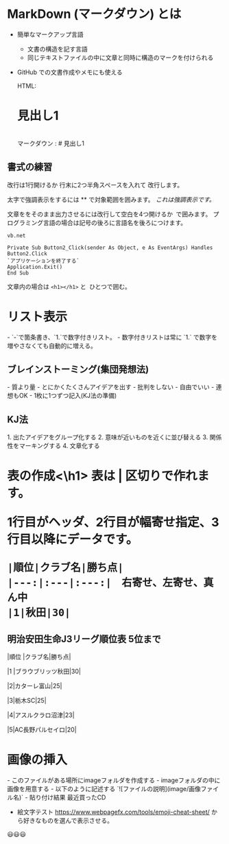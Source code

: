 <h1>MarkDown (マークダウン) とは</h1>

+ 簡単なマークアップ言語
    + 文書の構造を記す言語
    +  同じテキストファイルの中に文章と同時に構造のマークを付けられる
+  GitHub での文書作成やメモにも使える

    HTML:<h1>見出し1</h1>  
    マークダウン : # 見出し1

<h2>書式の練習</h2>
改行は1行開けるか  
行末に2つ半角スペースを入れて  
改行します。

太字で強調表示をするには ** で対象範囲を囲みます。
*これは強調表示です。*

文章ををそのまま出力させるには改行して空白を4つ開けるか``` ```で囲みます。
プログラミング言語の場合は記号の後ろに言語名を後ろにつけます。

    vb.net
    
    Private Sub Button2_Click(sender As Object, e As EventArgs) Handles Button2.Click
    `アプリケーションを終了する`
    Application.Exit()
    End Sub 
    
文章内の場合は `<h1></h1>` と` `ひとつで囲む。

<h1>リスト表示</h1>
- `-`で箇条書き、`1.`で数字付きリスト。
- 数字付きリストは常に `1.` で数字を増やさなくても自動的に増える。

<h2>ブレインストーミング(集団発想法)</h2>
- 質より量
    - とにかくたくさんアイデアを出す
- 批判をしない
- 自由でいい
- 連想もOK
- 1枚に1つずつ記入(KJ法の準備)
<h2>KJ法</h2>
1. 出たアイデアをグループ化する
2. 意味が近いものを近くに並び替える
3. 関係性をマーキングする
4. 文章化する
<h1>表の作成<\h1>  
表は | 区切りで作れます。

1行目がヘッダ、2行目が幅寄せ指定、3行目以降にデータです。

    |順位|クラブ名|勝ち点|
    |---:|:---|:---:|　右寄せ、左寄せ、真ん中
    |1|秋田|30|  
    
<h2>明治安田生命J3リーグ順位表 5位まで</h2>

|順位 |クラブ名|勝ち点|  

|1 |ブラウブリッツ秋田|30|  

|2|カターレ富山|25|  

|3|栃木SC|25|  

|4|アスルクラロ沼津|23|  

|5|AC長野パルセイロ|20|  


<h1>画像の挿入</h1>  
- このファイルがある場所にimageフォルダを作成する
- imageフォルダの中に画像を用意する
- 以下のように記述する
`![ファイルの説明](image/画像ファイル名)`  
- 貼り付け結果
最近買ったCD

- 絵文字テスト
https://www.webpagefx.com/tools/emoji-cheat-sheet/ から好きなものを選んで表示させる。

😃😃😃
